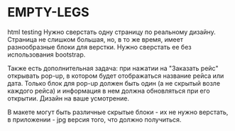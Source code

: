 # EMPTY-LEGS
html testing
Нужно сверстать одну страницу по реальному дизайну. Страница не слишком большая, но, в то же время, имеет разнообразные блоки для верстки. Нужно сверстать ее без использования bootstrap.
 
Также есть дополнительная задача: при нажатии на "Заказать рейс" открывать pop-up, в котором будет отображаться название рейса или дата. Только блок для pop-up должен быть один (а не скрытый возле каждого рейса) и информация в нем должна обновляться при его открытии. Дизайн на ваше усмотрение.
 
В макете могут быть различные скрытые блоки - их не нужно верстать, в приложении - jpg версия того, что должно получиться.
 
